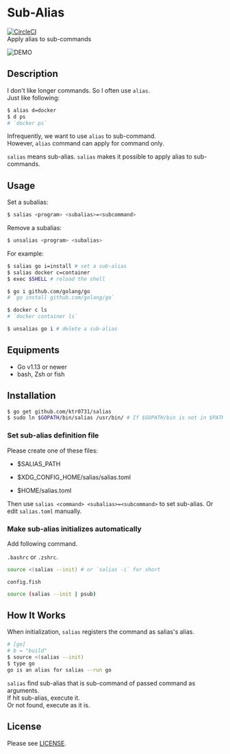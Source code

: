 # Sub-Alias
[![CircleCI](https://circleci.com/gh/ktr0731/salias.svg?style=svg)](https://circleci.com/gh/ktr0731/salias)  
Apply alias to sub-commands

![DEMO](https://user-images.githubusercontent.com/12953836/41504734-b98bbc96-7233-11e8-9435-8a6ebdecb587.gif)

## Description  
I don't like longer commands. So I often use `alias`.  
Just like following:  

``` sh
$ alias d=docker
$ d ps
# `docker ps`
```

Infrequently, we want to use `alias` to sub-command.  
However, `alias` command can apply for command only.  

`salias` means sub-alias. `salias` makes it possible to apply alias to sub-commands.  

## Usage

Set a subalias:

```sh
$ salias <program> <subalias>=<subcommand>
```

Remove a subalias:

```sh
$ unsalias <program> <subalias>
```

For example:

``` bash
$ salias go i=install # set a sub-alias
$ salias docker c=container
$ exec $SHELL # reload the shell

$ go i github.com/golang/go
# `go install github.com/golang/go` 

$ docker c ls
# `docker container ls`

$ unsalias go i # delete a sub-alias
```

## Equipments

- Go v1.13 or newer
- bash, Zsh or fish

## Installation
``` sh
$ go get github.com/ktr0731/salias
$ sudo ln $GOPATH/bin/salias /usr/bin/ # If $GOPATH/bin is not in $PATH.
```

### Set sub-alias definition file
Please create one of these files:  
- $SALIAS_PATH

- $XDG_CONFIG_HOME/salias/salias.toml

- $HOME/salias.toml

Then use `salias <command> <subalias>=<subcommand>` to set sub-alias. Or edit `salias.toml` manually.

### Make sub-alias initializes automatically

Add following command.  

`.bashrc` or `.zshrc`.  

``` sh
source <(salias --init) # or `salias -i` for short
```

`config.fish`

``` sh
source (salias --init | psub)
```

## How It Works
When initialization, `salias` registers the command as salias's alias.  
``` sh
# [go]
# b = "build"
$ source <(salias --init)
$ type go
go is an alias for salias --run go
```

`salias` find sub-alias that is sub-command of passed command as arguments.  
If hit sub-alias, execute it.  
Or not found, execute as it is.  

## License
Please see [LICENSE](./LICENSE).
